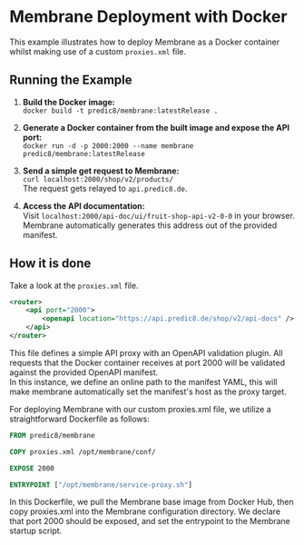 # Membrane Deployment with Docker

This example illustrates how to deploy Membrane as a Docker container whilst making use of a custom `proxies.xml` file.

## Running the Example

1. **Build the Docker image:**  
	`docker build -t predic8/membrane:latestRelease .`


2. **Generate a Docker container from the built image and expose the API port:**  
    `docker run -d -p 2000:2000 --name membrane predic8/membrane:latestRelease`


3. **Send a simple get request to Membrane:**  
    `curl localhost:2000/shop/v2/products/`  
   The request gets relayed to `api.predic8.de`.


4. **Access the API documentation:**  
    Visit `localhost:2000/api-doc/ui/fruit-shop-api-v2-0-0` in your browser.  
    Membrane automatically generates this address out of the provided manifest.

## How it is done

Take a look at the `proxies.xml` file.

```xml
<router>
    <api port="2000">
        <openapi location="https://api.predic8.de/shop/v2/api-docs" />
    </api>
</router>
```
This file defines a simple API proxy with an OpenAPI validation plugin. All requests that the Docker container receives at port 2000 will be validated against the provided OpenAPI manifest.  
In this instance, we define an online path to the manifest YAML, this will make membrane automatically set the manifest's host as the proxy target.

For deploying Membrane with our custom proxies.xml file, we utilize a straightforward Dockerfile as follows:

```Dockerfile
FROM predic8/membrane

COPY proxies.xml /opt/membrane/conf/

EXPOSE 2000

ENTRYPOINT ["/opt/membrane/service-proxy.sh"]
```

In this Dockerfile, we pull the Membrane base image from Docker Hub, then copy proxies.xml into the Membrane configuration directory. We declare that port 2000 should be exposed, and set the entrypoint to the Membrane startup script.
